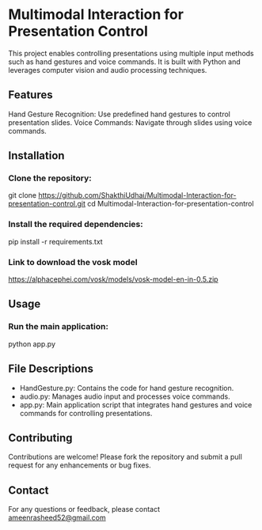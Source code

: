 # Multimodal Interaction for Presentation Control
This project enables controlling presentations using multiple input methods such as hand gestures and voice commands. It is built with Python and leverages computer vision and audio processing techniques.

## Features
Hand Gesture Recognition: Use predefined hand gestures to control presentation slides.
Voice Commands: Navigate through slides using voice commands.

## Installation
### Clone the repository:

git clone https://github.com/ShakthiUdhai/Multimodal-Interaction-for-presentation-control.git
cd Multimodal-Interaction-for-presentation-control

### Install the required dependencies:

pip install -r requirements.txt

### Link to download the vosk model

https://alphacephei.com/vosk/models/vosk-model-en-in-0.5.zip

## Usage
### Run the main application:

python app.py

## File Descriptions
- HandGesture.py: Contains the code for hand gesture recognition.
- audio.py: Manages audio input and processes voice commands.
- app.py: Main application script that integrates hand gestures and voice commands for controlling presentations.

## Contributing
Contributions are welcome! Please fork the repository and submit a pull request for any enhancements or bug fixes.

## Contact
For any questions or feedback, please contact ameenrasheed52@gmail.com
